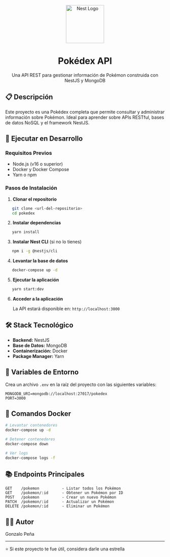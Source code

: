<p align="center">
  <a href="http://nestjs.com/" target="blank">
    <img src="https://nestjs.com/img/logo-small.svg" width="120" alt="Nest Logo" />
  </a>
</p>

<h1 align="center">Pokédex API</h1>

<p align="center">
  Una API REST para gestionar información de Pokémon construida con NestJS y MongoDB
</p>

## 📋 Descripción

Este proyecto es una Pokédex completa que permite consultar y administrar información sobre Pokémon. Ideal para aprender sobre APIs RESTful, bases de datos NoSQL y el framework NestJS.

## 🚀 Ejecutar en Desarrollo

### Requisitos Previos

- Node.js (v16 o superior)
- Docker y Docker Compose
- Yarn o npm

### Pasos de Instalación

1. **Clonar el repositorio**
```bash
   git clone <url-del-repositorio>
   cd pokedex
```

2. **Instalar dependencias**
```bash
   yarn install
```

3. **Instalar Nest CLI** (si no lo tienes)
```bash
   npm i -g @nestjs/cli
```

4. **Levantar la base de datos**
```bash
   docker-compose up -d
```

5. **Ejecutar la aplicación**
```bash
   yarn start:dev
```

6. **Acceder a la aplicación**
   
   La API estará disponible en: `http://localhost:3000`

## 🛠️ Stack Tecnológico

- **Backend:** NestJS
- **Base de Datos:** MongoDB
- **Containerización:** Docker
- **Package Manager:** Yarn

## 📝 Variables de Entorno

Crea un archivo `.env` en la raíz del proyecto con las siguientes variables:
```env
MONGODB_URI=mongodb://localhost:27017/pokedex
PORT=3000
```

## 🐳 Comandos Docker
```bash
# Levantar contenedores
docker-compose up -d

# Detener contenedores
docker-compose down

# Ver logs
docker-compose logs -f
```

## 📚 Endpoints Principales
```
GET    /pokemon          - Listar todos los Pokémon
GET    /pokemon/:id      - Obtener un Pokémon por ID
POST   /pokemon          - Crear un nuevo Pokémon
PATCH  /pokemon/:id      - Actualizar un Pokémon
DELETE /pokemon/:id      - Eliminar un Pokémon
```

## 👨‍💻 Autor

Gonzalo Peña

---

⭐ Si este proyecto te fue útil, considera darle una estrella
